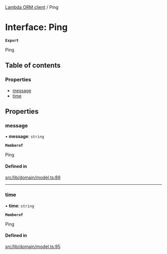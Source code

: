 [Lambda ORM client](../README.md) / Ping

# Interface: Ping

**`Export`**

Ping

## Table of contents

### Properties

- [message](Ping.md#message)
- [time](Ping.md#time)

## Properties

### message

• **message**: `string`

**`Memberof`**

Ping

#### Defined in

[src/lib/domain/model.ts:89](https://github.com/lambda-orm/lambdaorm-client-node/blob/94c96ec28de1a2050723593cb991dc0ebf39ded6/src/lib/domain/model.ts#L89)

___

### time

• **time**: `string`

**`Memberof`**

Ping

#### Defined in

[src/lib/domain/model.ts:95](https://github.com/lambda-orm/lambdaorm-client-node/blob/94c96ec28de1a2050723593cb991dc0ebf39ded6/src/lib/domain/model.ts#L95)
